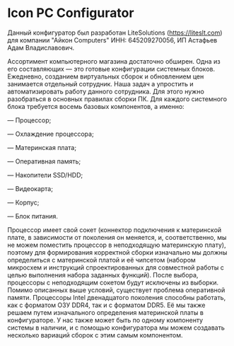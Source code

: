 # Icon PC Configurator
 

 Данный конфигуратор был разработан LiteSolutions (https://liteslt.com) для компании "Айкон Computers" ИНН: 645209270056, ИП Астафьев Адам Владиславович. 

Ассортимент компьютерного магазина достаточно обширен. Одна из его составляющих — это готовые конфигурации системных блоков. Ежедневно, созданием виртуальных сборок и обновлением цен занимается отдельный сотрудник. Наша задач а упростить и автоматизировать работу данного сотрудника. Для этого нужно разобраться в основных правилах сборки ПК. Для каждого системного блока требуется восемь базовых компонентов, а именно:

— Процессор;

— Охлаждение процессора;

— Материнская плата;

— Оперативная память;

— Накопители SSD/HDD;

— Видеокарта;

— Корпус;

— Блок питания.

Процессор имеет свой сокет (коннектор подключения к материнской плате, в зависимости от поколения он меняется, и, соответственно, мы не можем поместить процессор в неподходящую материнскую плату), поэтому для формирования корректной сборки изначально мы должны определиться с материнской платой и её чипсетом (набором микросхем и инструкций спроектированных для совместной работы с целью выполнения набора заданных функций). После выбора, процессоры с неподходящим сокетом будут исключены из выборки. Помимо описанных выше условий, существует проблема оперативной памяти. Процессоры Intel двенадцатого поколения способны работать, как с форматом ОЗУ DDR4, так и с форматом DDR5. Её мы также решаем путем изначального определения материнской платы в конфигураторе. У нас также может быть по одному компоненту системы в наличии, и с
помощью конфигуратора мы можем создавать несколько вариаций сборок с этим самым компонентом.

